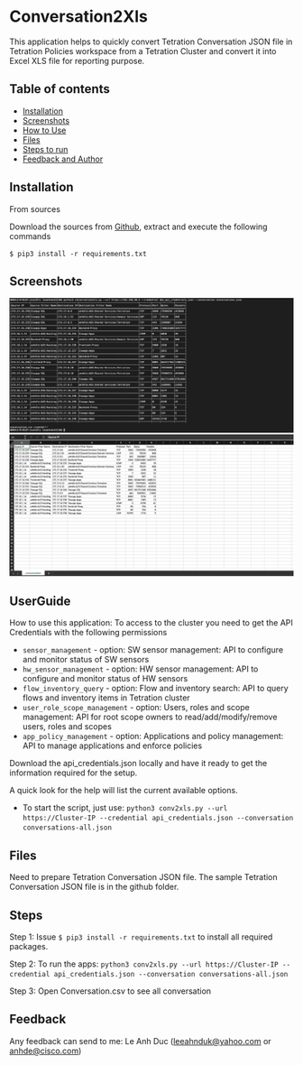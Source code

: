 # Conversation2Xls
This application helps to quickly convert Tetration Conversation JSON file in Tetration Policies workspace from a Tetration Cluster and convert it into Excel XLS file for reporting purpose. 

## Table of contents
* [Installation](#Installation)
* [Screenshots](#screenshots)
* [How to Use](#UserGuide)
* [Files](#Files)
* [Steps to run](#Steps)
* [Feedback and Author](#Feedback)

## Installation

From sources

Download the sources from [Github](https://github.com/leeahnduk/Conv2xls.git), extract and execute the following commands

```
$ pip3 install -r requirements.txt

```

## Screenshots
![Run screenshot](https://github.com/leeahnduk/Conv2xls/blob/master/Run.jpg)
![Run screenshot](https://github.com/leeahnduk/Conv2xls/blob/master/Result.jpg)

## UserGuide
How to use this application:
To access to the cluster you need to get the API Credentials with the following permissions
* `sensor_management` - option: SW sensor management: API to configure and monitor status of SW sensors
* `hw_sensor_management` - option: HW sensor management: API to configure and monitor status of HW sensors
* `flow_inventory_query` - option: Flow and inventory search: API to query flows and inventory items in Tetration cluster
* `user_role_scope_management` - option: Users, roles and scope management: API for root scope owners to read/add/modify/remove users, roles and scopes
* `app_policy_management` - option: 
 Applications and policy management: API to manage applications and enforce policies

Download the api_credentials.json locally and have it ready to get the information required for the setup.

A quick look for the help will list the current available options.
* To start the script, just use: `python3 conv2xls.py --url https://Cluster-IP --credential api_credentials.json --conversation conversations-all.json`


## Files
Need to prepare Tetration Conversation JSON file. The sample Tetration Conversation JSON file is in the github folder.


## Steps

Step 1: Issue `$ pip3 install -r requirements.txt` to install all required packages.

Step 2: To run the apps: `python3 conv2xls.py --url https://Cluster-IP --credential api_credentials.json --conversation conversations-all.json`

Step 3: Open Conversation.csv to see all conversation


## Feedback
Any feedback can send to me: Le Anh Duc (leeahnduk@yahoo.com or anhde@cisco.com)
